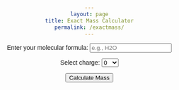 ```yaml
---
layout: page
title: Exact Mass Calculator
permalink: /exactmass/
---
```


<html lang="en">
<head>
    <meta charset="UTF-8">
    <meta name="viewport" content="width=device-width, initial-scale=1.0">
    <style>
        body {
            font-family: Arial, sans-serif;
            text-align: center;
            margin: 20px;
        }
        #calculator {
            max-width: 400px;
            margin: auto;
        }
    </style>
</head>
<body>

<div id="calculator">
    <label for="inputString">Enter your molecular formula:</label>
    <input type="text" id="inputString" placeholder="e.g., H2O">

<label for="charge">Select charge:</label>
<select id="charge">
    <option value="-1">-1</option>
    <option value="0" selected>0</option>
    <option value="+1">+1</option>
</select>

<button onclick="calculateMass()">Calculate Mass</button>

<p id="result"></p>
</div>

<script>
    function calculateMass() {
        const masses = {H:1.007825,C:12.000000,N:14.003074,O:15.994915,Na:22.989770};
        const inputString = document.getElementById('inputString').value;
        // Get each element + number of atoms
        const matches = inputString.match(/[A-Za-z][a-z]*\d+/g);
        letterCounts = {};
        if (matches) {
            letterCounts = getNumberOfAtoms(matches,masses);
        }

        var totalMass = 0;
        totalMass = getTotalMass(masses,letterCounts);
        document.getElementById('result').innerHTML = "Exact mass: m/z = ${totalMass}";
    }
    
    function getNumberOfAtoms(patternMatches,massList) {
        const result = {};
        matches.forEach(match => {
        const letterMatch = match.match(/[A-Za-z][a-z]*/);
        const letter = letterMatch ? letterMatch[0] : null;
        const value = parseInt(match.replace(/[A-Za-z][a-z]*/, '')); // Extract numerical value and convert to integer
        if (letter !== null) {
            result[letter] = (result[letter] || 0) + value;
        }
        });
        return result;
    }

    function getTotalMass(masses,letterObject)
        var total = 0;
        for (const letter in letterObject) {
            if (letterObject.hasOwnProperty(letter) && masses.hasOwnProperty(letter)) {
                total += letterObject[letter] * masses[letter];
        }
        return total;
    }

</script>

</body>
</html>
